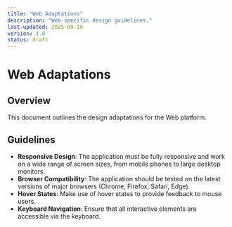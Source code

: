 ```yaml
---
title: "Web Adaptations"
description: "Web-specific design guidelines."
last-updated: 2025-09-18
version: 1.0
status: draft
---
```


# Web Adaptations

## Overview
This document outlines the design adaptations for the Web platform.

## Guidelines
- **Responsive Design**: The application must be fully responsive and work on a wide range of screen sizes, from mobile phones to large desktop monitors.
- **Browser Compatibility**: The application should be tested on the latest versions of major browsers (Chrome, Firefox, Safari, Edge).
- **Hover States**: Make use of hover states to provide feedback to mouse users.
- **Keyboard Navigation**: Ensure that all interactive elements are accessible via the keyboard.
